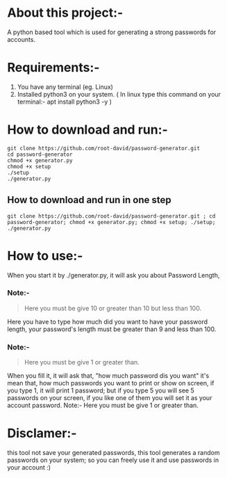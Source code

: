 # About this project:-
A python based tool which is used for generating a strong passwords for accounts.
# Requirements:-
1) You have any terminal (eg. Linux)
2) Installed python3 on your system. ( In linux type this command on your terminal:- apt install python3 -y )
# How to download and run:-
    git clone https://github.com/root-david/password-generator.git
    cd password-generator
    chmod +x generator.py
    chmod +x setup
    ./setup
    ./generator.py
## How to download and run in one step
    git clone https://github.com/root-david/password-generator.git ; cd password-generator; chmod +x generator.py; chmod +x setup; ./setup; ./generator.py
# How to use:-
When you start it by ./generator.py, it will ask you about Password Length,
### Note:-
> Here you must be give 10 or greater than 10 but less than 100.

Here you have to type how much did you want to have your password length, your password's length must be greater than 9 and less than 100.
### Note:-
> Here you must be give 1 or greater than.

When you fill it, it will ask that, "how much password dis you want" it's mean that, how much passwords you want to print or show on screen, if you type 1, it will print 1 password; but if you type 5 you will see 5 passwords on your screen, if you like one of them you will set it as your account password. Note:- Here you must be give 1 or greater than.
# Disclamer:-
this tool not save your generated passwords, this tool generates a random passwords on your system; so you can freely use it and use passwords in your account :)
